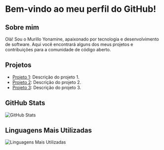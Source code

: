 # Bem-vindo ao meu perfil do GitHub!

## Sobre mim

Olá! Sou o Murillo Yonamine, apaixonado por tecnologia e desenvolvimento de software. Aqui você encontrará alguns dos meus projetos e contribuições para a comunidade de código aberto.

## Projetos

- [Projeto 1](link_projeto1): Descrição do projeto 1.
- [Projeto 2](link_projeto2): Descrição do projeto 2.
- [Projeto 3](link_projeto3): Descrição do projeto 3.

## GitHub Stats

![GitHub Stats](https://github-readme-stats.vercel.app/api?username=MurilloYonamine&show_icons=true&theme=tokyonight)

## Linguagens Mais Utilizadas

![Linguagens Mais Utilizadas](https://github-readme-stats.vercel.app/api/top-langs/?username=MurilloYonamine&theme=tokyonight)

